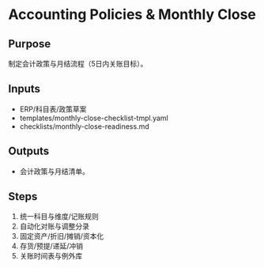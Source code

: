 # Accounting Policies & Monthly Close

## Purpose

制定会计政策与月结流程（5日内关账目标）。

## Inputs

- ERP/科目表/政策草案
- templates/monthly-close-checklist-tmpl.yaml
- checklists/monthly-close-readiness.md

## Outputs

- 会计政策与月结清单。

## Steps

1. 统一科目与维度/记账规则
2. 自动化对账与调整分录
3. 固定资产/折旧/摊销/资本化
4. 存货/预提/递延/冲销
5. 关账时间表与例外库
